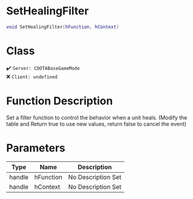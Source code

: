 # SetHealingFilter
```lua
void SetHealingFilter(hFunction, hContext)
```
# Class
✔️ `Server: CDOTABaseGameMode`  
❌ `Client: undefined`  

# Function Description
Set a filter function to control the behavior when a unit heals. (Modify the table and Return true to use new values, return false to cancel the event)
# Parameters
Type|Name|Description
--|--|--
handle|hFunction|No Description Set
handle|hContext|No Description Set
